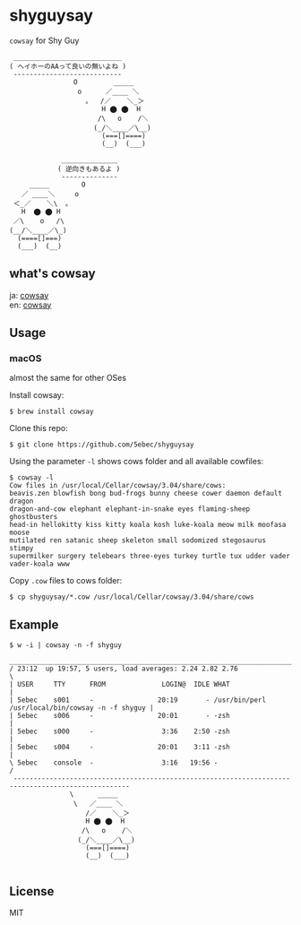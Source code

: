 # shyguysay
`cowsay` for Shy Guy

```
 ___________________________
( ヘイホーのAAって良いの無いよね )
 ---------------------------
                O         _____
                 o      ／____ ＼
                   。  /／    ＼_＞
                       H ⬤ ⬤  H
                      /\   o    /＼
                     (_/＼____／\__)
                       (===[]====)
                       (__)  (___)
```

```
             ______________
            ( 逆向きもあるよ )
             --------------
     _____        O
   ／ ____＼     o
 ＜_／    ＼\  。
   H  ⬤ ⬤ H
 ／\    o   /\
(__/＼____／\_)
  (====[]===)
  (___)  (__)
```

## what's cowsay
ja: [cowsay](https://ja.wikipedia.org/wiki/Cowsay)  
en: [cowsay](https://en.wikipedia.org/wiki/Cowsay)

## Usage
### macOS
almost the same for other OSes

Install cowsay:
```shell
$ brew install cowsay
```

Clone this repo:
```shell
$ git clone https://github.com/5ebec/shyguysay
```

Using the parameter `-l` shows cows folder and all available cowfiles:
```shell
$ cowsay -l
Cow files in /usr/local/Cellar/cowsay/3.04/share/cows:
beavis.zen blowfish bong bud-frogs bunny cheese cower daemon default dragon
dragon-and-cow elephant elephant-in-snake eyes flaming-sheep ghostbusters
head-in hellokitty kiss kitty koala kosh luke-koala meow milk moofasa moose
mutilated ren satanic sheep skeleton small sodomized stegosaurus stimpy
supermilker surgery telebears three-eyes turkey turtle tux udder vader
vader-koala www
```

Copy `.cow` files to cows folder:
```shell
$ cp shyguysay/*.cow /usr/local/Cellar/cowsay/3.04/share/cows
```

## Example
```shell
$ w -i | cowsay -n -f shyguy
 ___________________________________________________________________________________________________
/ 23:12  up 19:57, 5 users, load averages: 2.24 2.82 2.76                                           \
| USER     TTY      FROM              LOGIN@  IDLE WHAT                                             |
| 5ebec    s001     -                20:19       - /usr/bin/perl /usr/local/bin/cowsay -n -f shyguy |
| 5ebec    s006     -                20:01       - -zsh                                             |
| 5ebec    s000     -                 3:36    2:50 -zsh                                             |
| 5ebec    s004     -                20:01    3:11 -zsh                                             |
\ 5ebec    console  -                 3:16   19:56 -                                                /
 ---------------------------------------------------------------------------------------------------
               \      _____
                \   ／____ ＼
                   /／    ＼_＞
                   H ⬤ ⬤  H
                  /\   o    /＼
                 (_/＼____／\__)
                   (===[]====)
                   (__)  (___)  
                   
```
## License
MIT
